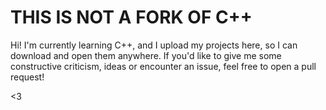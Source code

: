 # THIS IS NOT A FORK OF C++

Hi! I'm currently learning C++, and I upload my projects here, so I can download and open them anywhere.
If you'd like to give me some constructive criticism, ideas or encounter an issue, feel free to open a pull request!

<3
